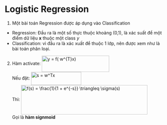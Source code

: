 # Logistic Regression

1. Một bài toán Regression được áp dụng vào Classification

- Regression: Đầu ra là một số thực thuộc khoảng (0,1), là xác suất để một điểm dữ liệu **x** thuộc một class *y*
- Classification: vì đầu ra là xác xuất để thuộc 1 lớp, nên được xem như là bài toán phân loại.
2. Hàm activate:
        <img src="https://bit.ly/3zBHbsH" align="center" border="0" alt="y = f( w^{T}x) " width="215" height="52" /> 
        <br>
        Nếu đặt:
        <img src="https://bit.ly/3BzZr6n" align="center" border="0" alt="s = w^Tx" width="160" height="42" />
        <br>
        Thì: 
        <img src="https://bit.ly/3gS5rzd" align="center" border="0" alt="f(s) = \frac{1}{1 + e^{-s}} \triangleq \sigma(s)" width="403" height="94" /> 
        <br>
        Gọi là **hàm signmoid** 

    
